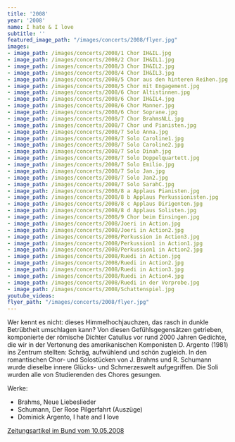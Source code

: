 ```yaml
---
title: '2008'
year: '2008'
name: I hate & I love
subtitle: ''
featured_image_path: "/images/concerts/2008/flyer.jpg"
images:
- image_path: /images/concerts/2008/1 Chor IH&IL.jpg
- image_path: /images/concerts/2008/2 Chor IH&IL1.jpg
- image_path: /images/concerts/2008/3 Chor IH&IL2.jpg
- image_path: /images/concerts/2008/4 Chor IH&IL3.jpg
- image_path: /images/concerts/2008/5 Chor aus den hinteren Reihen.jpg
- image_path: /images/concerts/2008/5 Chor mit Engagement.jpg
- image_path: /images/concerts/2008/6 Chor Altistinnen.jpg
- image_path: /images/concerts/2008/6 Chor IH&IL4.jpg
- image_path: /images/concerts/2008/6 Chor Manner.jpg
- image_path: /images/concerts/2008/6 Chor Soprane.jpg
- image_path: /images/concerts/2008/7 Chor BrahmsNLL.jpg
- image_path: /images/concerts/2008/7 Chor und Pianisten.jpg
- image_path: /images/concerts/2008/7 Solo Anna.jpg
- image_path: /images/concerts/2008/7 Solo Caroline1.jpg
- image_path: /images/concerts/2008/7 Solo Caroline2.jpg
- image_path: /images/concerts/2008/7 Solo Dinah.jpg
- image_path: /images/concerts/2008/7 Solo Doppelquartett.jpg
- image_path: /images/concerts/2008/7 Solo Emilio.jpg
- image_path: /images/concerts/2008/7 Solo Jan.jpg
- image_path: /images/concerts/2008/7 Solo Jan2.jpg
- image_path: /images/concerts/2008/7 Solo SarahC.jpg
- image_path: /images/concerts/2008/8 a Applaus Pianisten.jpg
- image_path: /images/concerts/2008/8 b Applaus Perkussionisten.jpg
- image_path: /images/concerts/2008/8 c Applaus Dirigenten.jpg
- image_path: /images/concerts/2008/8 d Applaus Solisten.jpg
- image_path: /images/concerts/2008/9 Chor beim Einsingen.jpg
- image_path: /images/concerts/2008/Joeri in Action.jpg
- image_path: /images/concerts/2008/Joeri in Action2.jpg
- image_path: /images/concerts/2008/Perkussion in Action3.jpg
- image_path: /images/concerts/2008/Perkussion1 in Action1.jpg
- image_path: /images/concerts/2008/Perkussion1 in Action2.jpg
- image_path: /images/concerts/2008/Ruedi in Action.jpg
- image_path: /images/concerts/2008/Ruedi in Action2.jpg
- image_path: /images/concerts/2008/Ruedi in Action3.jpg
- image_path: /images/concerts/2008/Ruedi in Action4.jpg
- image_path: /images/concerts/2008/Ruedi in der Vorprobe.jpg
- image_path: /images/concerts/2008/Schattenspiel.jpg
youtube_videos:
flyer_path: "/images/concerts/2008/flyer.jpg"
---
```


Wer kennt es nicht: dieses Himmelhochjauchzen, das rasch in dunkle Betrübtheit umschlagen kann? Von diesen Gefühlsgegensätzen getrieben, komponierte der römische Dichter Catullus vor rund 2000 Jahren Gedichte, die wir in der Vertonung des amerikanischen Komponisten D. Argento (1981) ins Zentrum stellten: Schräg, aufwühlend und schön zugleich. In den romantischen Chor- und Solostücken von J. Brahms und R. Schumann wurde dieselbe innere Glücks- und Schmerzeswelt aufgegriffen. Die Soli wurden alle von Studierenden des Chores gesungen.


Werke:

* Brahms, Neue Liebeslieder
* Schumann, Der Rose Pilgerfahrt (Auszüge)
* Dominick Argento, I hate and I love 

[Zeitungsartikel im Bund vom 10.05.2008]({{site.baseurl}}/images/concerts/2008/Zeitungsbericht_I_hate_&_I_love.jpg)
 
